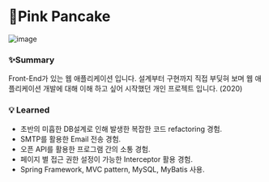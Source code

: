 # 🥞Pink Pancake

![image](https://user-images.githubusercontent.com/71624066/163704249-e4e09595-0597-4947-8d06-ddc545d876dc.png)

### ✨Summary

Front-End가 있는 웹 애플리케이션 입니다. 설계부터 구현까지 직접 부딪혀 보며 웹 애플리케이션 개발에 대해 이해 하고 싶어 시작했던 개인 프로젝트 입니다. (2020)

### 💡 Learned

- 초반의 미흡한 DB설계로 인해 발생한 복잡한 코드 refactoring 경험.
- SMTP를 활용한 Email 전송 경험.
- 오픈 API를 활용한 프로그램 간의 소통 경험.
- 페이지 별 접근 권한 설정이 가능한 Interceptor 활용 경험.
- Spring Framework, MVC pattern, MySQL, MyBatis 사용.


